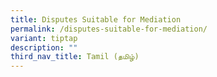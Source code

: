 ```yaml
---
title: Disputes Suitable for Mediation
permalink: /disputes-suitable-for-mediation/
variant: tiptap
description: ""
third_nav_title: Tamil (தமிழ்)
---
```

